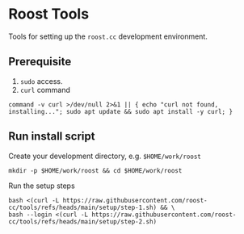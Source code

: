 # Roost Tools

Tools for setting up the `roost.cc` development environment.

## Prerequisite
1. `sudo` access.  
2. `curl` command
```
command -v curl >/dev/null 2>&1 || { echo "curl not found, installing..."; sudo apt update && sudo apt install -y curl; }
```

## Run install script
Create your development directory, e.g. `$HOME/work/roost`
```
mkdir -p $HOME/work/roost && cd $HOME/work/roost

```
Run the setup steps
```
bash <(curl -L https://raw.githubusercontent.com/roost-cc/tools/refs/heads/main/setup/step-1.sh) && \
bash --login <(curl -L https://raw.githubusercontent.com/roost-cc/tools/refs/heads/main/setup/step-2.sh)
```

